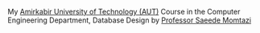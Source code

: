 My <a href="https://aut.ac.ir/en/" target="_blank">Amirkabir University of Technology (AUT)</a> Course in the Computer Engineering Department, Database Design by <a href="https://aut.ac.ir/cv/2345/Saeede%20Momtazi" target="_blank">Professor Saeede Momtazi</a>
